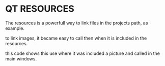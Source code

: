 # QT RESOURCES

The resources is a powerfull way to link files in the projects path, as example. 

to link images, it became easy to call then when it is included in the resources.

this code shows this use where it was included a picture and called in the main windows.

